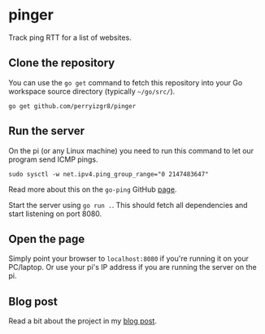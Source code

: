 # pinger
Track ping RTT for a list of websites.

## Clone the repository
You can use the `go get` command to fetch this repository into your Go workspace source directory (typically `~/go/src/`).

`go get github.com/perryizgr8/pinger`

## Run the server
On the pi (or any Linux machine) you need to run this command to let our program send ICMP pings.

`sudo sysctl -w net.ipv4.ping_group_range="0 2147483647"`

Read more about this on the `go-ping` GitHub [page](https://github.com/go-ping/ping#linux).

Start the server using `go run .`. This should fetch all dependencies and start listening on port 8080.

## Open the page
Simply point your browser to `localhost:8080` if you're running it on your PC/laptop. Or use your pi's IP address if you are running the server on the pi.

## Blog post
Read a bit about the project in my [blog post](https://perryizgr8.github.io/raspberry-pi/2021/01/06/track-ping-rtt-part1.html).

